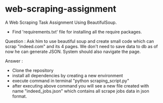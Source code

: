# web-scraping-assignment
A Web Scraping Task Assignment Using BeautifulSoup.

- Find 'requirements.txt' file for installing all the require packages.

Question :
Ask him to use beautiful soup and create small code which can scrap "indeed.com" and its 4 pages. We don't need to save data to db as of now he can generate JSON. System should also navigate the page.

Answer :

- Clone the repository
- install all dependencies by creating a new environment
- execute command in terminal "python scraping_script.py" 
- after executing above command you will see a new file created with name "indeed_jobs.json" which contains all scrape jobs data in json format.